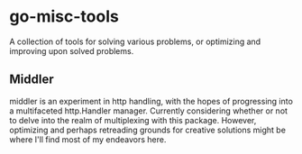 # go-misc-tools
A collection of tools for solving various problems, or optimizing and improving upon solved problems.

## Middler

middler is an experiment in http handling, with the hopes of progressing into a multifaceted http.Handler manager.
Currently considering whether or not to delve into the realm of multiplexing with this package. However, optimizing and perhaps retreading grounds for 
creative solutions might be where I'll find most of my endeavors here. 
